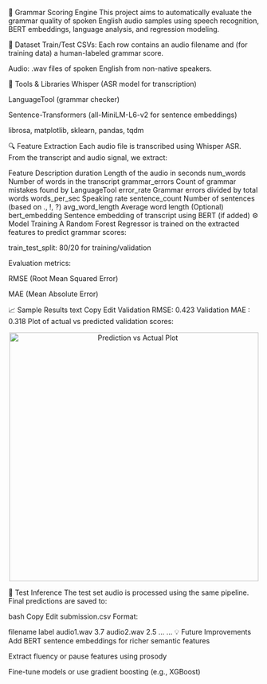 🧠 Grammar Scoring Engine
This project aims to automatically evaluate the grammar quality of spoken English audio samples using speech recognition, BERT embeddings, language analysis, and regression modeling.

📁 Dataset
Train/Test CSVs: Each row contains an audio filename and (for training data) a human-labeled grammar score.

Audio: .wav files of spoken English from non-native speakers.

🧰 Tools & Libraries
Whisper (ASR model for transcription)

LanguageTool (grammar checker)

Sentence-Transformers (all-MiniLM-L6-v2 for sentence embeddings)

librosa, matplotlib, sklearn, pandas, tqdm

🔍 Feature Extraction
Each audio file is transcribed using Whisper ASR. From the transcript and audio signal, we extract:

Feature	Description
duration	Length of the audio in seconds
num_words	Number of words in the transcript
grammar_errors	Count of grammar mistakes found by LanguageTool
error_rate	Grammar errors divided by total words
words_per_sec	Speaking rate
sentence_count	Number of sentences (based on ., !, ?)
avg_word_length	Average word length
(Optional) bert_embedding	Sentence embedding of transcript using BERT (if added)
⚙️ Model Training
A Random Forest Regressor is trained on the extracted features to predict grammar scores:

train_test_split: 80/20 for training/validation

Evaluation metrics:

RMSE (Root Mean Squared Error)

MAE (Mean Absolute Error)

📈 Sample Results
text
Copy
Edit
Validation RMSE: 0.423
Validation MAE : 0.318
Plot of actual vs predicted validation scores:

<p align="center"> <img src="assets/prediction_scatter.png" alt="Prediction vs Actual Plot" width="500"/> </p>
🧪 Test Inference
The test set audio is processed using the same pipeline. Final predictions are saved to:

bash
Copy
Edit
submission.csv
Format:

filename	label
audio1.wav	3.7
audio2.wav	2.5
...	...
💡 Future Improvements
Add BERT sentence embeddings for richer semantic features

Extract fluency or pause features using prosody

Fine-tune models or use gradient boosting (e.g., XGBoost)


